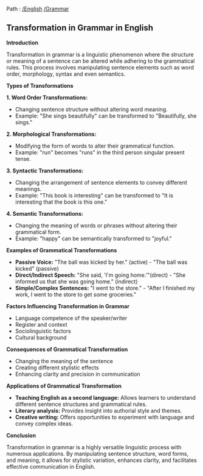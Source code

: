 Path : [/English](<..\..\index.md>) [/Grammar](<..\index.md>)
## Transformation in Grammar in English

**Introduction**

Transformation in grammar is a linguistic phenomenon where the structure or meaning of a sentence can be altered while adhering to the grammatical rules. This process involves manipulating sentence elements such as word order, morphology, syntax and even semantics.

**Types of Transformations**

**1. Word Order Transformations:**

* Changing sentence structure without altering word meaning.
* Example: "She sings beautifully" can be transformed to "Beautifully, she sings."


**2. Morphological Transformations:**

* Modifying the form of words to alter their grammatical function.
* Example: "run" becomes "runs" in the third person singular present tense.


**3. Syntactic Transformations:**

* Changing the arrangement of sentence elements to convey different meanings.
* Example: "This book is interesting" can be transformed to "It is interesting that the book is this one."


**4. Semantic Transformations:**

* Changing the meaning of words or phrases without altering their grammatical form.
* Example: "happy" can be semantically transformed to "joyful."


**Examples of Grammatical Transformations**

* **Passive Voice:** "The ball was kicked by her." (active) - "The ball was kicked" (passive)
* **Direct/Indirect Speech:** "She said, 'I'm going home.'"(direct) - "She informed us that she was going home." (indirect)
* **Simple/Complex Sentences:** "I went to the store." - "After I finished my work, I went to the store to get some groceries."

**Factors Influencing Transformation in Grammar**

* Language competence of the speaker/writer
* Register and context
* Sociolinguistic factors
* Cultural background

**Consequences of Grammatical Transformation**

* Changing the meaning of the sentence
* Creating different stylistic effects
* Enhancing clarity and precision in communication


**Applications of Grammatical Transformation**

* **Teaching English as a second language:** Allows learners to understand different sentence structures and grammatical rules.
* **Literary analysis:** Provides insight into authorial style and themes.
* **Creative writing:** Offers opportunities to experiment with language and convey complex ideas.

**Conclusion**

Transformation in grammar is a highly versatile linguistic process with numerous applications. By manipulating sentence structure, word forms, and meaning, it allows for stylistic variation, enhances clarity, and facilitates effective communication in English.
